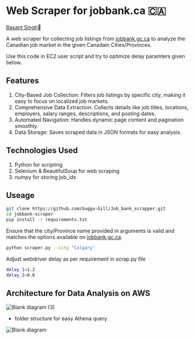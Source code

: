 # Web Scraper for jobbank.ca 🇨🇦
[Basant Singh](https://www.linkedin.com/in/basantsingh1000/)🦁

A web scraper for collecting job listings from [jobbank.gc.ca](https://www.jobbank.gc.ca) to analyze the Canadian job market in the given Canadain Cities/Provinces.

Use this code in EC2 user script and try to optimize delay paramters given below.

## Features
1. City-Based Job Collection: Filters job listings by specific city, making it easy to focus on localized job markets.
2. Comprehensive Data Extraction: Collects details like job titles, locations, employers, salary ranges, descriptions, and posting dates.
3. Automated Navigation: Handles dynamic page content and pagination smoothly.
4. Data Storage: Saves scraped data in JSON formats for easy analysis.

## Technologies Used
1. Python for scripting
2. Selenium & BeautifulSoup for web scraping
3. numpy for storing job_ids


## Useage

``` bash
git clone https://github.com/Guggu-Gill/Job_bank_scrapper.git
cd jobbank-scraper
pip install -r requirements.txt
```


Ensure that the city/Province name provided in arguments is valid and matches the options available on [jobbank.gc.ca](https://www.jobbank.gc.ca).

```bash
python scraper.py --city "Calgary" 
```

Adjust webdriver delay as per requirement in scrap.py file
```bash
delay_1=1.2
delay_2=0.6
```



## Architecture for Data Analysis on AWS

![Blank diagram (3)](https://github.com/user-attachments/assets/d8ad2e56-ba39-4eb8-9701-0fa0c89ced3e)

- folder structure for easy Athena query

![Blank diagram](https://github.com/user-attachments/assets/334f50ad-fb61-48f9-9980-3774057191ce)


